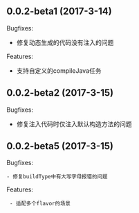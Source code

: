 ## 0.0.2-beta1 (2017-3-14)

Bugfixes:

  - 修复动态生成的代码没有注入的问题

Features:

  - 支持自定义的compileJava任务

## 0.0.2-beta2 (2017-3-15)

Bugfixes:

  - 修复注入代码时仅注入默认构造方法的问题

## 0.0.2-beta5 (2017-3-15)

  Bugfixes:

    - 修复buildType中有大写字母报错的问题

  Features:

     - 适配多个flavor的场景



